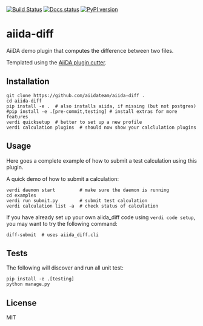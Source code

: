 [![Build Status](https://travis-ci.org/aiidateam/aiida-diff.svg?branch=master)](https://travis-ci.org/aiidateam/aiida-diff) [![Docs status](https://readthedocs.org/projects/aiida-diff/badge)](http://aiida-diff.readthedocs.io/) [![PyPI version](https://badge.fury.io/py/aiida-diff.svg)](https://badge.fury.io/py/aiida-diff)

# aiida-diff

AiiDA demo plugin that computes the difference between two files.

Templated using the [AiiDA plugin cutter](https://github.com/aiidateam/aiida-plugin-cutter).

## Installation

```shell
git clone https://github.com/aiidateam/aiida-diff .
cd aiida-diff
pip install -e .  # also installs aiida, if missing (but not postgres)
#pip install -e .[pre-commit,testing] # install extras for more features
verdi quicksetup  # better to set up a new profile
verdi calculation plugins  # should now show your calclulation plugins
```

## Usage

Here goes a complete example of how to submit a test calculation using this plugin.

A quick demo of how to submit a calculation:
```shell
verdi daemon start         # make sure the daemon is running
cd examples
verdi run submit.py        # submit test calculation
verdi calculation list -a  # check status of calculation
```

If you have already set up your own aiida_diff code using `verdi code setup`, you may want to try the following command:
```
diff-submit  # uses aiida_diff.cli
```

## Tests

The following will discover and run all unit test:
```shell
pip install -e .[testing]
python manage.py
```

## License

MIT


